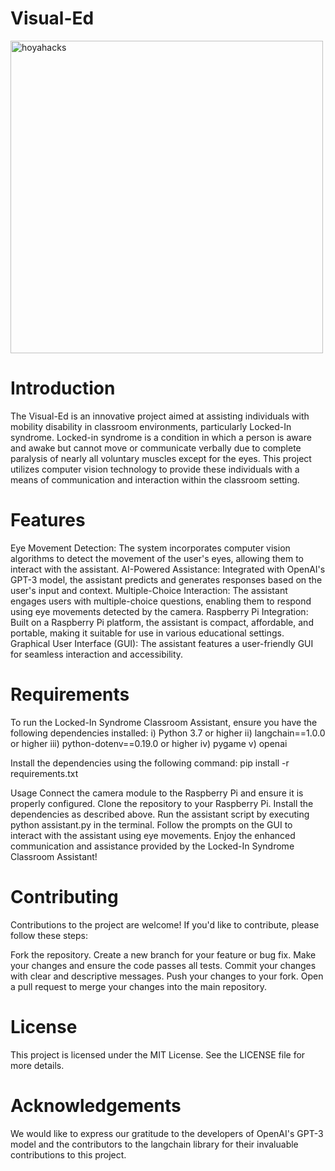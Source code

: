 # Visual-Ed

<img width="500" alt="hoyahacks" src="https://github.com/SafaObuz/Visual-Ed/assets/127442959/3b899692-363b-4159-b634-619f8980d6c1">







# Introduction
The Visual-Ed is an innovative project aimed at assisting individuals with mobility disability in classroom environments, particularly Locked-In syndrome. Locked-in syndrome is a condition in which a person is aware and awake but cannot move or communicate verbally due to complete paralysis of nearly all voluntary muscles except for the eyes. This project utilizes computer vision technology to provide these individuals with a means of communication and interaction within the classroom setting.

# Features
Eye Movement Detection: The system incorporates computer vision algorithms to detect the movement of the user's eyes, allowing them to interact with the assistant.
AI-Powered Assistance: Integrated with OpenAI's GPT-3 model, the assistant predicts and generates responses based on the user's input and context.
Multiple-Choice Interaction: The assistant engages users with multiple-choice questions, enabling them to respond using eye movements detected by the camera.
Raspberry Pi Integration: Built on a Raspberry Pi platform, the assistant is compact, affordable, and portable, making it suitable for use in various educational settings.
Graphical User Interface (GUI): The assistant features a user-friendly GUI for seamless interaction and accessibility.

# Requirements
To run the Locked-In Syndrome Classroom Assistant, ensure you have the following dependencies installed:
i) Python 3.7 or higher
ii) langchain==1.0.0 or higher
iii) python-dotenv==0.19.0 or higher
iv)  pygame
v) openai

Install the dependencies using the following command:
pip install -r requirements.txt

Usage
Connect the camera module to the Raspberry Pi and ensure it is properly configured.
Clone the repository to your Raspberry Pi.
Install the dependencies as described above.
Run the assistant script by executing python assistant.py in the terminal.
Follow the prompts on the GUI to interact with the assistant using eye movements.
Enjoy the enhanced communication and assistance provided by the Locked-In Syndrome Classroom Assistant!

# Contributing
Contributions to the project are welcome! If you'd like to contribute, please follow these steps:

Fork the repository.
Create a new branch for your feature or bug fix.
Make your changes and ensure the code passes all tests.
Commit your changes with clear and descriptive messages.
Push your changes to your fork.
Open a pull request to merge your changes into the main repository.

# License
This project is licensed under the MIT License. See the LICENSE file for more details.

# Acknowledgements
We would like to express our gratitude to the developers of OpenAI's GPT-3 model and the contributors to the langchain library for their invaluable contributions to this project.

